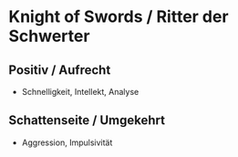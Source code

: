 # Knight of Swords / Ritter der Schwerter

## Positiv / Aufrecht

- Schnelligkeit, Intellekt, Analyse

## Schattenseite / Umgekehrt

- Aggression, Impulsivität
